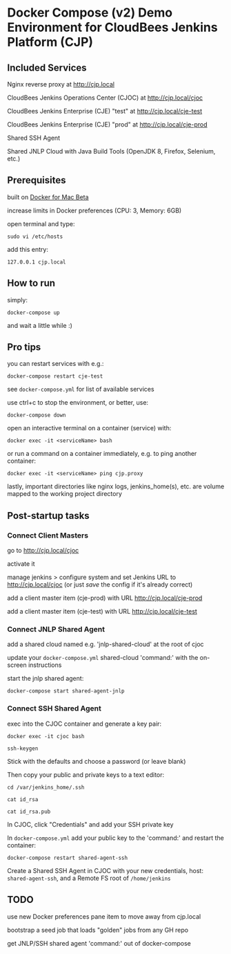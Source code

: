 # Docker Compose (v2) Demo Environment for CloudBees Jenkins Platform (CJP)

## Included Services

Nginx reverse proxy at http://cjp.local

CloudBees Jenkins Operations Center (CJOC) at http://cjp.local/cjoc

CloudBees Jenkins Enterprise (CJE) "test" at http://cjp.local/cje-test

CloudBees Jenkins Enterprise (CJE) "prod" at http://cjp.local/cje-prod

Shared SSH Agent

Shared JNLP Cloud with Java Build Tools (OpenJDK 8, Firefox, Selenium, etc.)

## Prerequisites

built on [Docker for Mac Beta](https://blog.docker.com/2016/03/docker-for-mac-windows-beta/)

increase limits in Docker preferences (CPU: 3, Memory: 6GB)

open terminal and type:

    sudo vi /etc/hosts

add this entry:

    127.0.0.1 cjp.local

## How to run

simply:

    docker-compose up

and wait a little while :)

## Pro tips

you can restart services with e.g.:

    docker-compose restart cje-test

see `` docker-compose.yml `` for list of available services

use ctrl+c to stop the environment, or better, use:

    docker-compose down

open an interactive terminal on a container (service) with:

    docker exec -it <serviceName> bash

or run a command on a container immediately, e.g. to ping another container:

    docker exec -it <serviceName> ping cjp.proxy

lastly, important directories like nginx logs, jenkins_home(s), etc. are volume mapped to the working project directory

## Post-startup tasks

### Connect Client Masters

go to http://cjp.local/cjoc

activate it

manage jenkins > configure system and set Jenkins URL to http://cjp.local/cjoc (or just _save_ the config if it's already correct)

add a client master item (cje-prod) with URL http://cjp.local/cje-prod

add a client master item (cje-test) with URL  http://cjp.local/cje-test

### Connect JNLP Shared Agent

add a shared cloud named e.g. 'jnlp-shared-cloud' at the root of cjoc

update your `` docker-compose.yml `` shared-cloud 'command:' with the on-screen instructions

start the jnlp shared agent:

    docker-compose start shared-agent-jnlp

### Connect SSH Shared Agent

exec into the CJOC container and generate a key pair:

    docker exec -it cjoc bash

    ssh-keygen

Stick with the defaults and choose a password (or leave blank)

Then copy your public and private keys to a text editor:

    cd /var/jenkins_home/.ssh

    cat id_rsa

    cat id_rsa.pub

In CJOC, click "Credentials" and add your SSH private key

In `` docker-compose.yml `` add your public key to the 'command:' and restart the container:

    docker-compose restart shared-agent-ssh

Create a Shared SSH Agent in CJOC with your new credentials, host: `` shared-agent-ssh ``, and a Remote FS root of `` /home/jenkins ``

## TODO

use new Docker preferences pane item to move away from cjp.local

bootstrap a seed job that loads "golden" jobs from any GH repo

get JNLP/SSH shared agent 'command:' out of docker-compose
